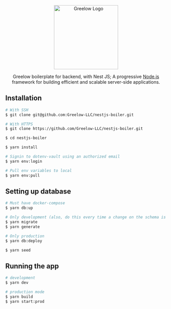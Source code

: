 <p align="center">
  <a href="https://greelow.com/" target="blank"><img src="https://avatars.githubusercontent.com/u/95771770?s=400&u=cb6af5afc520ee1033ea726defa2c04ab8470506&v=4" width="200" alt="Greelow Logo" /></a>
</p>

[circleci-image]: https://img.shields.io/circleci/build/github/nestjs/nest/master?token=abc123def456
[circleci-url]: https://circleci.com/gh/nestjs/nest

  <p align="center">Greelow boilerplate for backend, with Nest JS; A progressive <a href="http://nodejs.org" target="_blank">Node.js</a> framework for building efficient and scalable server-side applications.</p>
    <p align="center">

## Installation

```bash
# With SSH
$ git clone git@github.com:Greelow-LLC/nestjs-boiler.git

# With HTTPS
$ git clone https://github.com/Greelow-LLC/nestjs-boiler.git

$ cd nestjs-boiler

$ yarn install

# Signin to dotenv-vault using an authorized email
$ yarn env:login

# Pull env variables to local
$ yarn env:pull
```

## Setting up database

```bash
# Must have docker-compose
$ yarn db:up

# Only development (also, do this every time a change on the schema is made)
$ yarn migrate
$ yarn generate

# Only production
$ yarn db:deploy

$ yarn seed
```

## Running the app

```bash
# development
$ yarn dev

# production mode
$ yarn build
$ yarn start:prod
```
